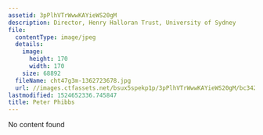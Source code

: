 ```yaml
---
assetid: 3pPlhVTrWwwKAYieWS20gM
description: Director, Henry Halloran Trust, University of Sydney
file:
  contentType: image/jpeg
  details:
    image:
      height: 170
      width: 170
    size: 68892
  fileName: cht47g3m-1362723678.jpg
  url: //images.ctfassets.net/bsux5spekp1p/3pPlhVTrWwwKAYieWS20gM/bc3422f9018f84a740bd662c98ae60e0/cht47g3m-1362723678.jpg
lastmodified: 1524652336.745847
title: Peter Phibbs
---
```

No content found